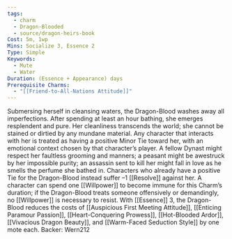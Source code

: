 ```yaml
---
tags:
  - charm
  - Dragon-Blooded
  - source/dragon-heirs-book
Cost: 5m, 1wp
Mins: Socialize 3, Essence 2
Type: Simple
Keywords:
  - Mute
  - Water
Duration: (Essence + Appearance) days
Prerequisite Charms:
  - "[[Friend-to-All-Nations Attitude]]"
---
```

Submersing herself in cleansing waters, the Dragon-Blood washes away all imperfections. After spending at least an hour bathing, she emerges resplendent and pure. Her cleanliness transcends the world; she cannot be stained or dirtied by any mundane material. Any character that interacts with her is treated as having a positive Minor Tie toward her, with an emotional context chosen by that character’s player. A fellow Dynast might respect her faultless grooming and manners; a peasant might be awestruck by her impossible purity; an assassin sent to kill her might fall in love as he smells the perfume she bathed in. Characters who already have a positive Tie for the Dragon-Blood instead suffer –1 [[Resolve]] against her. A character can spend one [[Willpower]] to become immune for this Charm’s duration; if the Dragon-Blood treats someone offensively or demandingly, no [[Willpower]] is necessary to resist.
With [[Essence]] 3, the Dragon-Blood reduces the costs of [[Auspicious First Meeting Attitude]], [[Enticing Paramour Passion]], [[Heart-Conquering Prowess]], [[Hot-Blooded Ardor]], [[Vivacious Dragon Beauty]], and [[Warm-Faced Seduction Style]] by one mote each.
Backer: Wern212
